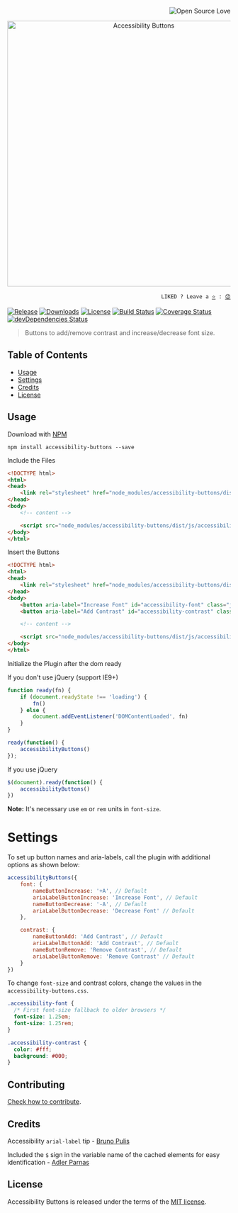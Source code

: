 <p align="right"><img src="https://badges.frapsoft.com/os/v3/open-source.svg?v=103" alt="Open Source Love"></p>
<p align="center"><img src="http://tiagoporto.github.io/accessibility-buttons/img/logos/accessibility-buttons-logo.svg" alt="Accessibility Buttons" width="600" /></p>

<p align="right">
  <code>LIKED ? Leave a <a href="https://github.com/tiagoporto/accessibility-buttons">⭐</a> : <a href="https://github.com/tiagoporto/accessibility-buttons/issues">😞</a></code>
</p>

[![Release](https://img.shields.io/npm/v/accessibility-buttons.svg?style=flat-square&label=release)](https://github.com/tiagoporto/accessibility-buttons/releases)
[![Downloads](https://img.shields.io/npm/dt/accessibility-buttons.svg?style=flat-square)](https://www.npmjs.com/package/accessibility-buttons)
[![License](https://img.shields.io/github/license/tiagoporto/accessibility-buttons.svg?style=flat-square)](https://raw.githubusercontent.com/tiagoporto/accessibility-buttons/master/LICENSE)
[![Build Status](https://img.shields.io/travis/tiagoporto/accessibility-buttons.svg?style=flat-square&logo=travis)](https://travis-ci.org/tiagoporto/accessibility-buttons)
[![Coverage Status](https://img.shields.io/coveralls/tiagoporto/accessibility-buttons.svg?style=flat-square)](https://coveralls.io/github/tiagoporto/accessibility-buttons)
[![devDependencies Status](https://img.shields.io/david/dev/tiagoporto/accessibility-buttons.svg?style=flat-square)](https://david-dm.org/tiagoporto/accessibility-buttons?type=dev)

> Buttons to add/remove contrast and increase/decrease font size.


## Table of Contents

* [Usage](#usage)
* [Settings](#settings)
* [Credits](#credits)
* [License](#license)

## Usage

Download with [NPM](https://npmjs.com)

```
npm install accessibility-buttons --save
```

Include the Files

```html
<!DOCTYPE html>
<html>
<head>
	<link rel="stylesheet" href="node_modules/accessibility-buttons/dist/css/accessibility-buttons.css">
</head>
<body>
	<!-- content -->

	<script src="node_modules/accessibility-buttons/dist/js/accessibility-buttons.js"></script>
</body>
</html>
```


Insert the Buttons

```html
<!DOCTYPE html>
<html>
<head>
	<link rel="stylesheet" href="node_modules/accessibility-buttons/dist/css/accessibility-buttons.css">
</head>
<body>
    <button aria-label="Increase Font" id="accessibility-font" class="js-acessibility">+A</button>
    <button aria-label="Add Contrast" id="accessibility-contrast" class="js-acessibility">Add Contrast</button>

	<!-- content -->

	<script src="node_modules/accessibility-buttons/dist/js/accessibility-buttons.js"></script>
</body>
</html>
```


Initialize the Plugin after the dom ready

If you don't use jQuery (support IE9+)
```js
function ready(fn) {
    if (document.readyState !== 'loading') {
        fn()
    } else {
        document.addEventListener('DOMContentLoaded', fn)
    }
}

ready(function() {
    accessibilityButtons()
});
```

If you use jQuery
```js
$(document).ready(function() {
    accessibilityButtons()
})
```

**Note:** It's necessary use `em` or `rem` units in `font-size`.

# Settings

To set up button names and aria-labels, call the plugin with additional options as shown below:

```javascript
accessibilityButtons({
    font: {
        nameButtonIncrease: '+A', // Default
        ariaLabelButtonIncrease: 'Increase Font', // Default
        nameButtonDecrease: '-A', // Default
        ariaLabelButtonDecrease: 'Decrease Font' // Default
    },

    contrast: {
        nameButtonAdd: 'Add Contrast', // Default
        ariaLabelButtonAdd: 'Add Contrast', // Default
        nameButtonRemove: 'Remove Contrast', // Default
        ariaLabelButtonRemove: 'Remove Contrast' // Default
    }
})
```

To change `font-size` and contrast colors, change the values in the `accessibility-buttons.css`.

```css
.accessibility-font {
  /* First font-size fallback to older browsers */
  font-size: 1.25em;
  font-size: 1.25rem;
}

.accessibility-contrast {
  color: #fff;
  background: #000;
}
```


## Contributing

[Check how to contribute](CONTRIBUTING.md).

## Credits

Accessibility `arial-label` tip - [Bruno Pulis](https://github.com/brunopulis)

Included the `$` sign in the variable name of the cached elements for easy identification  - [Adler Parnas](https://github.com/adlerparnas)

## License

Accessibility Buttons is released under the terms of the [MIT license](https://github.com/tiagoporto/accessibility-buttons/blob/master/LICENSE).
